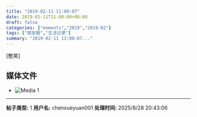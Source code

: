 ```yaml
---
title: "2019-02-11 11:00:07"
date: 2019-02-11T11:00:00+08:00
draft: false
categories: ["moments","2019","2019-02"]
tags: ["朋友圈","生活记录"]
summary: "2019-02-11 11:00:07..."
---
```


[憨笑]

## 媒体文件

- ![Media 1](/Moments/photos/2019-02-11/201902111100070.jpg)

---

**帖子类型:** 1
**用户名:** chenxueyuan001
**处理时间:** 2025/8/28 20:43:06